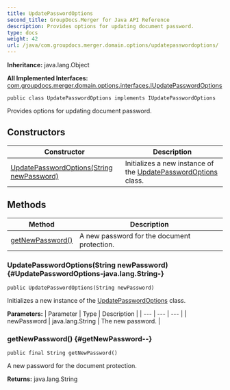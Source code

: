 ```yaml
---
title: UpdatePasswordOptions
second_title: GroupDocs.Merger for Java API Reference
description: Provides options for updating document password.
type: docs
weight: 42
url: /java/com.groupdocs.merger.domain.options/updatepasswordoptions/
---
```

**Inheritance:**
java.lang.Object

**All Implemented Interfaces:**
[com.groupdocs.merger.domain.options.interfaces.IUpdatePasswordOptions](../../com.groupdocs.merger.domain.options.interfaces/iupdatepasswordoptions)
```
public class UpdatePasswordOptions implements IUpdatePasswordOptions
```

Provides options for updating document password.
## Constructors

| Constructor | Description |
| --- | --- |
| [UpdatePasswordOptions(String newPassword)](#UpdatePasswordOptions-java.lang.String-) | Initializes a new instance of the [UpdatePasswordOptions](../../com.groupdocs.merger.domain.options/updatepasswordoptions) class. |
## Methods

| Method | Description |
| --- | --- |
| [getNewPassword()](#getNewPassword--) | A new password for the document protection. |
### UpdatePasswordOptions(String newPassword) {#UpdatePasswordOptions-java.lang.String-}
```
public UpdatePasswordOptions(String newPassword)
```


Initializes a new instance of the [UpdatePasswordOptions](../../com.groupdocs.merger.domain.options/updatepasswordoptions) class.

**Parameters:**
| Parameter | Type | Description |
| --- | --- | --- |
| newPassword | java.lang.String | The new password. |

### getNewPassword() {#getNewPassword--}
```
public final String getNewPassword()
```


A new password for the document protection.

**Returns:**
java.lang.String

